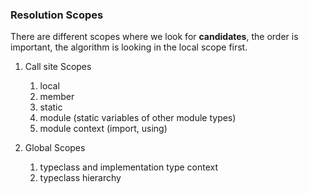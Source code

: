 ### Resolution Scopes

There are different scopes where we look for **candidates**,
the order is important, the algorithm is looking in the local
scope first.

1. Call site Scopes
	1. local
	2. member
	3. static
	4. module (static variables of other module types)
	5. module context (import, using)

2. Global Scopes
	1. typeclass and implementation type context
	2. typeclass hierarchy


